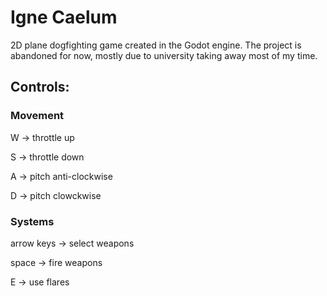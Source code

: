 # Igne Caelum

2D plane dogfighting game created in the Godot engine. The project is abandoned for now, mostly due to university taking away most of my time.

## Controls:

### Movement

W           -> throttle up

S           -> throttle down

A           -> pitch anti-clockwise

D           -> pitch clowckwise


### Systems

arrow keys  -> select weapons

space       -> fire weapons

E           -> use flares

